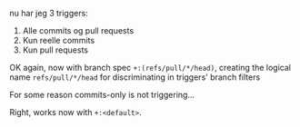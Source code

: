 nu har jeg 3 triggers:

1. Alle commits og pull requests
2. Kun reelle commits
3. Kun pull requests

OK again, now with branch spec `+:(refs/pull/*/head)`, creating the logical name `refs/pull/*/head` for discriminating in triggers' branch filters

For some reason commits-only is not triggering...

Right, works now with `+:<default>`.
